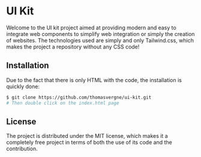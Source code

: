 # UI Kit
Welcome to the UI kit project aimed at providing modern and easy to integrate web components to simplify web integration or simply the creation of websites. The technologies used are simply and only Tailwind.css, which makes the project a repository without any CSS code!

## Installation
Due to the fact that there is only HTML with the code, the installation is quickly done:

```bash
$ git clone https://github.com/thomasvergne/ui-kit.git
# Then double click on the index.html page
```

## License
The project is distributed under the MIT license, which makes it a completely free project in terms of both the use of its code and the contribution.
